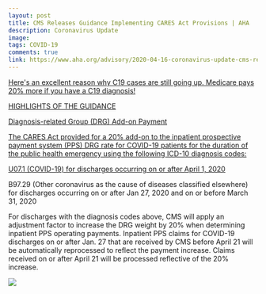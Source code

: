 ```yaml
---
layout: post
title: CMS Releases Guidance Implementing CARES Act Provisions | AHA
description: Coronavirus Update
image: 
tags: COVID-19
comments: true
link: https://www.aha.org/advisory/2020-04-16-coronavirus-update-cms-releases-guidance-implementing-cares-act-provisions
---
```

[Here's an excellent reason why C19 cases are still going up. Medicare pays 20% more if you have a C19 diagnosis!](https://www.google.com/url?q=https%3A%2F%2Fwww.linkedin.com%2Ffeed%2Fupdate%2Furn%3Ali%3Aactivity%3A6660925501508583425%2F&sa=D&sntz=1&usg=AFQjCNG2e06HtJuoWhadoHtaNJgXkhXqQw)

[HIGHLIGHTS OF THE GUIDANCE](https://www.google.com/url?q=https%3A%2F%2Fwww.linkedin.com%2Ffeed%2Fupdate%2Furn%3Ali%3Aactivity%3A6660925501508583425%2F&sa=D&sntz=1&usg=AFQjCNG2e06HtJuoWhadoHtaNJgXkhXqQw)

[Diagnosis-related Group (DRG) Add-on Payment](https://www.google.com/url?q=https%3A%2F%2Fwww.linkedin.com%2Ffeed%2Fupdate%2Furn%3Ali%3Aactivity%3A6660925501508583425%2F&sa=D&sntz=1&usg=AFQjCNG2e06HtJuoWhadoHtaNJgXkhXqQw)

[The CARES Act provided for a 20% add-on to the inpatient prospective payment system (PPS) DRG rate for COVID-19 patients for the duration of the public health emergency using the following ICD-10 diagnosis codes:](https://www.google.com/url?q=https%3A%2F%2Fwww.linkedin.com%2Ffeed%2Fupdate%2Furn%3Ali%3Aactivity%3A6660925501508583425%2F&sa=D&sntz=1&usg=AFQjCNG2e06HtJuoWhadoHtaNJgXkhXqQw)

[U07.1 (COVID-19) for discharges occurring on or after April 1, 2020](https://www.google.com/url?q=https%3A%2F%2Fwww.linkedin.com%2Ffeed%2Fupdate%2Furn%3Ali%3Aactivity%3A6660925501508583425%2F&sa=D&sntz=1&usg=AFQjCNG2e06HtJuoWhadoHtaNJgXkhXqQw)

B97.29 (Other coronavirus as the cause of diseases classified elsewhere) for discharges occurring on or after Jan 27, 2020 and on or before March 31, 2020

For discharges with the diagnosis codes above, CMS will apply an adjustment factor to increase the DRG weight by 20% when determining inpatient PPS operating payments. Inpatient PPS claims for COVID-19 discharges on or after Jan. 27 that are received by CMS before April 21 will be automatically reprocessed to reflect the payment increase. Claims received on or after April 21 will be processed reflective of the
20% increase.

![](https://lh3.googleusercontent.com/u4FKuNRxH4QAF7nN2GTFIOCbDDhDCfzTwlZMonNK95JxkVVkMeBQViqaG2gT4BsmGFTDEhdi=w1280)

